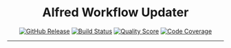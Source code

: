 <h1 align="center">Alfred Workflow Updater</h1>

<p align="center">
    <a href="https://github.com/godbout/AlfredWorkflowUpdater/releases"><img src="https://img.shields.io/github/release/godbout/AlfredWorkflowUpdater.svg" alt="GitHub Release"></a>
    <a href="https://github.com/godbout/AlfredWorkflowUpdater/actions"><img src="https://img.shields.io/github/workflow/status/godbout/AlfredWorkflowUpdater/tests%20and%20coverage" alt="Build Status"></a>
    <a href="https://app.codacy.com/gh/godbout/AlfredWorkflowUpdater"><img src="https://img.shields.io/codacy/grade/653415cfb541446f82e2f5dd84f56f16" alt="Quality Score"></a>
    <a href="https://codecov.io/gh/godbout/AlfredWorkflowUpdater"><img src="https://img.shields.io/codecov/c/gh/godbout/AlfredWorkflowUpdater" alt="Code Coverage"></a>
</p>

___
